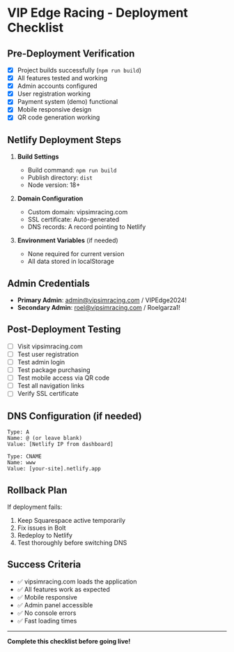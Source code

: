 # VIP Edge Racing - Deployment Checklist

## Pre-Deployment Verification
- [x] Project builds successfully (`npm run build`)
- [x] All features tested and working
- [x] Admin accounts configured
- [x] User registration working
- [x] Payment system (demo) functional
- [x] Mobile responsive design
- [x] QR code generation working

## Netlify Deployment Steps
1. **Build Settings**
   - Build command: `npm run build`
   - Publish directory: `dist`
   - Node version: 18+

2. **Domain Configuration**
   - Custom domain: vipsimracing.com
   - SSL certificate: Auto-generated
   - DNS records: A record pointing to Netlify

3. **Environment Variables** (if needed)
   - None required for current version
   - All data stored in localStorage

## Admin Credentials
- **Primary Admin**: admin@vipsimracing.com / VIPEdge2024!
- **Secondary Admin**: roel@vipsimracing.com / Roelgarza1!

## Post-Deployment Testing
- [ ] Visit vipsimracing.com
- [ ] Test user registration
- [ ] Test admin login
- [ ] Test package purchasing
- [ ] Test mobile access via QR code
- [ ] Test all navigation links
- [ ] Verify SSL certificate

## DNS Configuration (if needed)
```
Type: A
Name: @ (or leave blank)
Value: [Netlify IP from dashboard]

Type: CNAME  
Name: www
Value: [your-site].netlify.app
```

## Rollback Plan
If deployment fails:
1. Keep Squarespace active temporarily
2. Fix issues in Bolt
3. Redeploy to Netlify
4. Test thoroughly before switching DNS

## Success Criteria
- ✅ vipsimracing.com loads the application
- ✅ All features work as expected
- ✅ Mobile responsive
- ✅ Admin panel accessible
- ✅ No console errors
- ✅ Fast loading times

---
**Complete this checklist before going live!**